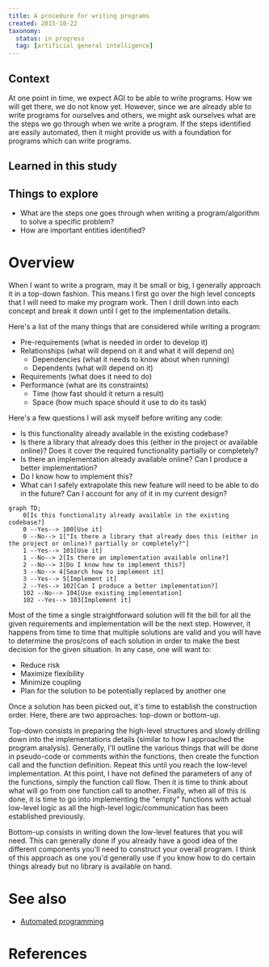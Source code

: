 ```yaml
---
title: A procedure for writing programs
created: 2015-10-22
taxonomy:
  status: in progress
  tag: [artificial general intelligence]
---
```


## Context
At one point in time, we expect AGI to be able to write programs. How we will get there, we do not know yet. However, since we are already able to write programs for ourselves and others, we might ask ourselves what are the steps we go through when we write a program. If the steps identified are easily automated, then it might provide us with a foundation for programs which can write programs.

## Learned in this study

## Things to explore
* What are the steps one goes through when writing a program/algorithm to solve a specific problem?
* How are important entities identified?

# Overview
When I want to write a program, may it be small or big, I generally approach it in a top-down fashion. This means I first go over the high level concepts that I will need to make my program work. Then I drill down into each concept and break it down until I get to the implementation details.

Here's a list of the many things that are considered while writing a program:

* Pre-requirements (what is needed in order to develop it)
* Relationships (what will depend on it and what it will depend on)
	* Dependencies (what it needs to know about when running)
	* Dependents (what will depend on it)
* Requirements (what does it need to do)
* Performance (what are its constraints)
	* Time (how fast should it return a result)
	* Space (how much space should it use to do its task)

Here's a few questions I will ask myself before writing any code:

* Is this functionality already available in the existing codebase?
* Is there a library that already does this (either in the project or available online)? Does it cover the required functionality partially or completely?
* Is there an implementation already available online? Can I produce a better implementation?
* Do I know how to implement this?
* What can I safely extrapolate this new feature will need to be able to do in the future? Can I account for any of it in my current design?

```mermaid
graph TD;
	0[Is this functionality already available in the existing codebase?]
	0 --Yes--> 100[Use it]
	0 --No--> 1["Is there a library that already does this (either in the project or online)? partially or completely?"]
	1 --Yes--> 101[Use it]
	1 --No--> 2[Is there an implementation available online?]
	2 --No--> 3[Do I know how to implement this?]
	3 --No--> 4[Search how to implement it]
	3 --Yes--> 5[Implement it]
	2 --Yes--> 102[Can I produce a better implementation?]
	102 --No--> 104[Use existing implementation]
	102 --Yes--> 103[Implement it]
```

Most of the time a single straightforward solution will fit the bill for all the given requirements and implementation will be the next step. However, it happens from time to time that multiple solutions are valid and you will have to determine the pros/cons of each solution in order to make the best decision for the given situation. In any case, one will want to:

* Reduce risk
* Maximize flexibility
* Minimize coupling
* Plan for the solution to be potentially replaced by another one

Once a solution has been picked out, it's time to establish the construction order. Here, there are two approaches: top-down or bottom-up.

Top-down consists in preparing the high-level structures and slowly drilling down into the implementations details (similar to how I approached the program analysis). Generally, I'll outline the various things that will be done in pseudo-code or comments within the functions, then create the function call and the function definition. Repeat this until you reach the low-level implementation. At this point, I have not defined the parameters of any of the functions, simply the function call flow. Then it is time to think about what will go from one function call to another. Finally, when all of this is done, it is time to go into implementing the "empty" functions with actual low-level logic as all the high-level logic/communication has been established previously.

Bottom-up consists in writing down the low-level features that you will need. This can generally done if you already have a good idea of the different components you'll need to construct your overall program. I think of this approach as one you'd generally use if you know how to do certain things already but no library is available on hand.

# See also
* [Automated programming](../automated-programming/article.md)

# References
